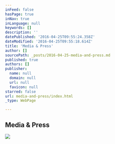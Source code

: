 ```yaml
---
inFeed: false
hasPage: true
inNav: true
inLanguage: null
keywords: []
description: ''
datePublished: '2016-04-25T09:55:24.358Z'
dateModified: '2016-04-25T09:55:18.614Z'
title: 'Media & Press'
author: []
sourcePath: _posts/2016-04-25-media-and-press.md
published: true
authors: []
publisher:
  name: null
  domain: null
  url: null
  favicon: null
starred: false
url: media-and-press/index.html
_type: WebPage

---
```

<article style=""><h1>Media &amp; Press</h1><img src="https://s3-us-west-2.amazonaws.com/the-grid-img/p/881f00a8dd5bcd62cae12aea3ce519c12555be9c.jpg" /></article>